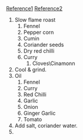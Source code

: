 
[Reference1](https://www.youtube.com/watch?v=Sb0zYQr1bUI&t=85s)
[Reference2](https://www.youtube.com/watch?v=e9YTp_DzjIU&t=3s)

1. Slow flame roast 
	1. Fennel
	2. Pepper corn
	3. Cumin
	4. Coriander seeds
	5. Dry red chilli
	6. Curry
		1. Cloves\Cinamonn
2. Cool & grind.
3. Oil
	1. Fennel
	2. Curry
	3. Red Chilli
	4. Garlic
	5. Onion
	6. Ginger Garlic 
	7. Tomato
4. Add salt, coriander water.
5. 